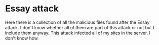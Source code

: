 # Essay attack

Here there is a collection of all the malicious files found after the Essay attack. I don't know whether all of them are part of this attack or not but I include them anyway.
This attack infected all of my sites in the server. I don't know how.
